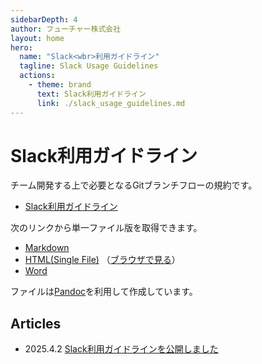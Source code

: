 ```yaml
---
sidebarDepth: 4
author: フューチャー株式会社
layout: home
hero:
  name: "Slack<wbr>利用ガイドライン"
  tagline: Slack Usage Guidelines
  actions:
    - theme: brand
      text: Slack利用ガイドライン
      link: ./slack_usage_guidelines.md
---
```


# Slack利用ガイドライン

チーム開発する上で必要となるGitブランチフローの規約です。

- [Slack利用ガイドライン](slack_usage_guidelines.md)

次のリンクから単一ファイル版を取得できます。

- [Markdown](https://github.com/future-architect/arch-guidelines/blob/main/documents/forSlack/slack_usage_guidelines.md)
- [HTML(Single File)](https://github.com/future-architect/arch-guidelines/blob/gh-pages/resources/Slack利用ガイドライン.html) （[ブラウザで見る](https://future-architect.github.io/arch-guidelines/resources/Slack利用ガイドライン.html)）
- [Word](https://github.com/future-architect/arch-guidelines/raw/gh-pages/resources/Slack利用ガイドライン.docx)

ファイルは[Pandoc]を利用して作成しています。

[pandoc]: https://pandoc.org/

## Articles

- 2025.4.2 [Slack利用ガイドラインを公開しました](https://future-architect.github.io/articles/20250402a/)
